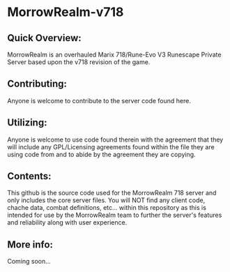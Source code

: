 # MorrowRealm-v718

Quick Overview:
---------------
MorrowRealm is an overhauled Marix 718/Rune-Evo V3 Runescape Private Server based upon the v718 revision of the game.

Contributing:
-------------
Anyone is welcome to contribute to the server code found here.

Utilizing:
----------
Anyone is welcome to use code found therein with the agreement that they will include any GPL/Licensing agreements found within the file they are using code from and to abide by the agreement they are copying.

Contents:
---------
This github is the source code used for the MorrowRealm 718 server and only includes the core server files. You will NOT find any client code, chache data, combat definitions, etc... within this repository as this is intended for use by the MorrowRealm team to further the server's features and reliability along with user experience.

More info:
----------
Coming soon...
